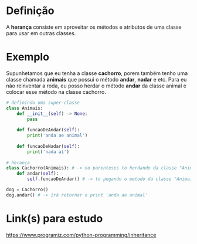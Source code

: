 # Definição
A **herança** consiste em aproveitar os métodos e atributos de uma classe para usar em outras classes.

# Exemplo
Supunhetamos que eu tenha a classe **cachorro**, porem também tenho uma classe chamada **animais** que possui o método **andar**, **nadar** e etc. Para eu não reinventar a roda, eu posso herdar o método **andar** da classe animal e colocar esse método na classe cachorro.

```python
# definindo uma super-classe
class Animais:
	def __init__(self) -> None:
		pass
	
    def funcaoDeAndar(self):
	    print('anda ae animal')
	    
	def funcaoDeNadar(self):
		print('nada aí')
		
# herança
class Cachorro(Animais): # -> no parenteses to herdando da classe "Animais"
    def andar(self):
	    self.funcaoDeAndar() # -> to pegando o metodo da classe "Animais"

dog = Cachorro()
dog.andar() # -> irá retornar o print 'anda ae animal'
```


# Link(s) para estudo
https://www.programiz.com/python-programming/inheritance